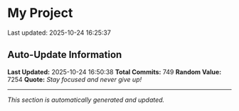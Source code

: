 # My Project


Last updated: 2025-10-24 16:25:37




















































































































































































































































































































































































































































































































































































































































































































































































































































































































































































































































































































































































## Auto-Update Information

**Last Updated:** 2025-10-24 16:50:38
**Total Commits:** 749
**Random Value:** 7254
**Quote:** _Stay focused and never give up!_

---
_This section is automatically generated and updated._